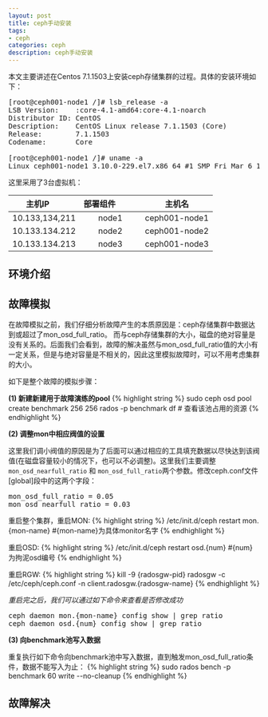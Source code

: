 ```yaml
---
layout: post
title: ceph手动安装
tags:
- ceph
categories: ceph
description: ceph手动安装
---
```


本文主要讲述在Centos 7.1.1503上安装ceph存储集群的过程。具体的安装环境如下：

<!-- more -->
<pre>
[root@ceph001-node1 /]# lsb_release -a
LSB Version:    :core-4.1-amd64:core-4.1-noarch
Distributor ID: CentOS
Description:    CentOS Linux release 7.1.1503 (Core) 
Release:        7.1.1503
Codename:       Core

[root@ceph001-node1 /]# uname -a
Linux ceph001-node1 3.10.0-229.el7.x86_64 #1 SMP Fri Mar 6 11:36:42 UTC 2015 x86_64 x86_64 x86_64 GNU/Linux
</pre>

这里采用了3台虚拟机：

|        主机IP          |         部署组件             |     主机名      |
|:----------------------:|:--------------------------:|:---------------:|
| 10.133,134,211         |         node1              |  ceph001-node1 |
| 10.133.134.212         |         node2              |  ceph001-node2 |
| 10.133.134.213         |         node3              |  ceph001-node3 |


## 环境介绍




## 故障模拟
在故障模拟之前，我们仔细分析故障产生的本质原因是：ceph存储集群中数据达到或超过了mon_osd_full_ratio。 而与ceph存储集群的大小，磁盘的绝对容量是没有关系的。后面我们会看到，故障的解决虽然与mon_osd_full_ratio值的大小有一定关系，但是与绝对容量是不相关的，因此这里模拟故障时，可以不用考虑集群的大小。

如下是整个故障的模拟步骤：

**(1) 新建新建用于故障演练的pool**
{% highlight string %}
sudo ceph osd pool create benchmark 256 256
rados -p benchmark df                      # 查看该池占用的资源
{% endhighlight %}


**(2) 调整mon中相应阀值的设置**

这里我们调小阀值的原因是为了后面可以通过相应的工具填充数据以尽快达到该阀值(在磁盘容量较小的情况下，也可以不必调整)。这里我们主要调整```mon_osd_nearfull_ratio``` 和 ```mon_osd_full_ratio```两个参数。修改ceph.conf文件[global]段中的这两个字段：
<pre>
mon_osd_full_ratio = 0.05
mon_osd_nearfull_ratio = 0.03
</pre>

重启整个集群，重启MON:
{% highlight string %}
/etc/init.d/ceph restart mon.{mon-name}        #{mon-name}为具体monitor名字
{% endhighlight %}

重启OSD:
{% highlight string %}
/etc/init.d/ceph  restart osd.{num}			   #{num}为拘泥osd编号
{% endhighlight %}

重启RGW:
{% highlight string %}
kill -9 {radosgw-pid}
radosgw -c /etc/ceph/ceph.conf -n client.radosgw.{radosgw-name}
{% endhighlight %}


*重启完之后，我们可以通过如下命令来查看是否修改成功*
<pre>
ceph daemon mon.{mon-name} config show | grep ratio
ceph daemon osd.{num} config show | grep ratio
</pre>

**(3) 向benchmark池写入数据**

重复执行如下命令向benchmark池中写入数据，直到触发mon_osd_full_ratio条件，数据不能写入为止：
{% highlight string %}
sudo rados bench -p benchmark 60  write --no-cleanup
{% endhighlight %}









## 故障解决






